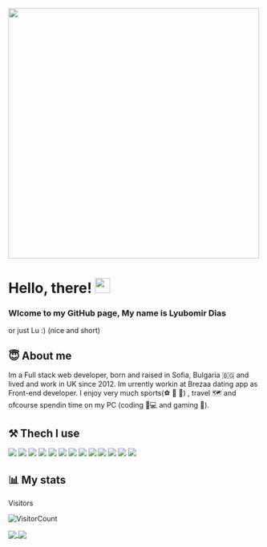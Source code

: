 <img src="https://user-images.githubusercontent.com/64465947/157428970-c5f0b97d-ff5a-4081-a22a-84e8fae5926f.gif" width="500px" >

# Hello, there! <img src="https://raw.githubusercontent.com/MartinHeinz/MartinHeinz/master/wave.gif" width="30px">

### Wlcome to my GitHub page, My name is Lyubomir Dias 
or just Lu :) (nice and short)

## 😇 About me

 Im a Full stack web developer, born and raised in Sofia, Bulgaria 🇧🇬 and lived and work in UK since 2012. Im urrently workin at Brezaa dating app as Front-end developer. I enjoy very much sports(⚽ 🏀 🥊) , travel 🗺️ and ofcourse spendin time on my PC (coding 🦆💻 and gaming 👾).
 
 ## ⚒️ Thech I use
 
![](https://img.shields.io/badge/OS-Linux-informational?style=flat&logo=linux&logoColor=white&color=2bbc8a)
![](https://img.shields.io/badge/Editor-IntelliJ_IDEA-informational?style=flat&logo=intellij-idea&logoColor=white&color=2bbc8a)
![](https://img.shields.io/badge/Code-Python-informational?style=flat&logo=python&logoColor=white&color=2bbc8a)
![](https://img.shields.io/badge/Code-JavaScript-informational?style=flat&logo=javascript&logoColor=white&color=2bbc8a)
![](https://img.shields.io/badge/Code-Golang-informational?style=flat&logo=go&logoColor=white&color=2bbc8a)
![](https://img.shields.io/badge/Code-Make-informational?style=flat&logo=cmake&logoColor=white&color=2bbc8a)
![](https://img.shields.io/badge/Code-Vue-informational?style=flat&logo=vue.js&logoColor=white&color=2bbc8a)
![](https://img.shields.io/badge/Shell-Bash-informational?style=flat&logo=gnu-bash&logoColor=white&color=2bbc8a)
![](https://img.shields.io/badge/Tools-PostgreSQL-informational?style=flat&logo=postgresql&logoColor=white&color=2bbc8a)
![](https://img.shields.io/badge/Tools-Docker-informational?style=flat&logo=docker&logoColor=white&color=2bbc8a)
![](https://img.shields.io/badge/Tools-Kubernetes-informational?style=flat&logo=kubernetes&logoColor=white&color=2bbc8a)
![](https://img.shields.io/badge/Tools-Red_Hat_OpenShift-informational?style=flat&logo=red-hat-open-shift&logoColor=white&color=2bbc8a)
![](https://img.shields.io/badge/Cloud-Digital_Ocean-informational?style=flat&logo=digitalocean&logoColor=white&color=2bbc8a)

 ## 📊 My stats
 
Visitors 
<br/>

![VisitorCount](https://profile-counter.glitch.me/{LyuboDias}/count.svg)

<a href="">
  <img align="center" src="https://github-readme-stats.vercel.app/api?username=LyuboDias&show_icons=true&title_color=00D0D0&icon_color=C72C53&text_color=FAEA12&bg_color=151515" />
</a>

<a href="">
  <img align="center" src="https://github-readme-stats.vercel.app/api/top-langs/?username=LyuboDias&langs_count=5&theme=tokyonight" />
</a>

<!-- ![](https://github-readme-stats.vercel.app/api?username=LyuboDias&show_icons=true&title_color=00D0D0&icon_color=C72C53&text_color=FAEA12&bg_color=151515) -->

<!-- ![My GitHub Language Stats](https://github-readme-stats.vercel.app/api/top-langs/?username=LyuboDias&langs_count=5&theme=tokyonight) -->
